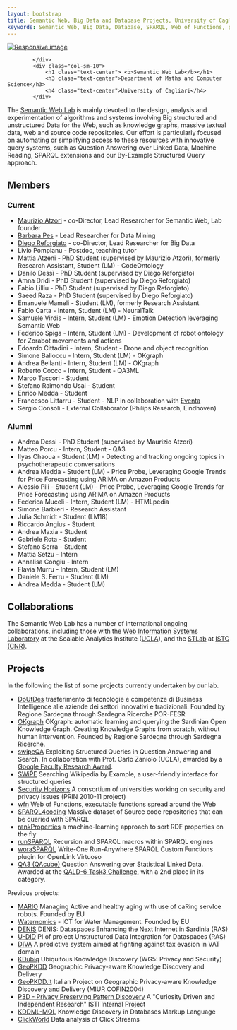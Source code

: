 ```yaml
---
layout: bootstrap
title: Semantic Web, Big Data and Database Projects, University of Cagliari, Italy
keywords: Semantic Web, Big Data, Database, SPARQL, Web of Functions, projects, research, Maurizio Atzori
---
```


<div class="row">
			<div class="col-sm-2">
				<a href="http://lod-cloud.net/versions/2014-08-30/lod-cloud.svg"><img src="http://lod-cloud.net/versions/2014-08-30/lod-cloud.svg" class="img-responsive img-rounded center-block" alt="Responsive image"></a>
			
			</div>
 			<div class="col-sm-10">
				<h1 class="text-center"> <b>Semantic Web Lab</b></h1>
				<h3 class="text-center">Department of Maths and Computer Science</h3>
				<h4 class="text-center">University of Cagliari</h4>
			</div>
</div>

The [Semantic Web Lab](http://webofcode.org/lab/) is mainly devoted to the design, analysis and experimentation of algorithms and systems involving Big structured and unstructured Data for the Web, such as knowledge graphs, massive textual data, web and source code repositories.
Our effort is particularly focused on automating or simplifying access to these resources with innovative query systems, such as Question Answering over Linked Data, Machine Reading, SPARQL extensions and our By-Example Structured Query approach.



Members
------

### Current

 - [Maurizio Atzori](http://swlab.unica.it/atzori) - co-Director, Lead Researcher for Semantic Web, Lab founder
 - [Barbara Pes](http://people.unica.it/barbarapes/) - Lead Researcher for Data Mining
 - [Diego Reforgiato](http://swlab.unica.it/reforgiato) - co-Director, Lead Researcher for Big Data
 - Livio Pompianu - Postdoc, teaching tutor
 - Mattia Atzeni - PhD Student (supervised by Maurizio Atzori), formerly Research Assistant, Student (LM) - CodeOntology
 - Danilo Dessì - PhD Student (supervised by Diego Reforgiato)
 - Amna Dridi - PhD Student (supervised by Diego Reforgiato)
 - Fabio Lilliu - PhD Student (supervised by Diego Reforgiato)
 - Saeed Raza - PhD Student (supervised by Diego Reforgiato)
 - Emanuele Mameli - Student (LM), formerly Research Assistant
 - Fabio Carta - Intern, Student (LM) - NeuralTalk
 - Samuele Virdis - Intern, Student (LM) - Emotion Detection leveraging Semantic Web
 - Federico Spiga - Intern, Student (LM) - Development of robot ontology for Zorabot movements and actions
 - Edoardo Cittadini - Intern, Student - Drone and object recognition
 - Simone Balloccu - Intern, Student (LM) - OKgraph
 - Andrea Bellanti - Intern, Student (LM) - OKgraph
 - Roberto Cocco - Intern, Student - QA3ML
 - Marco Taccori - Student
 - Stefano Raimondo Usai - Student
 - Enrico Medda - Student
 - Francesco Littarru - Student - NLP in collaboration with [Eventa](https://www.eventa.it/)
 - Sergio Consoli - External Collaborator (Philips Research, Eindhoven)
  
### Alumni

 - Andrea Dessi - PhD Student (supervised by Maurizio Atzori)
 - Matteo Porcu - Intern, Student - QA3
 - Ilyas Chaoua - Student (LM) - Detecting and tracking ongoing topics in psychotherapeutic conversations
 - Andrea Medda - Student (LM) - Price Probe, Leveraging Google Trends for Price Forecasting using ARIMA on Amazon Products
 - Alessio Pili - Student (LM) - Price Probe, Leveraging Google Trends for Price Forecasting using ARIMA on Amazon Products
 - Federica Muceli - Intern, Student (LM) - HTMLpedia
 - Simone Barbieri - Research Assistant
 - Julia Schmidt - Student (LM18)
 - Riccardo Angius - Student
 - Andrea Maxia - Student
 - Gabriele Rota - Student
 - Stefano Serra - Student
 - Mattia Setzu - Intern
 - Annalisa Congiu - Intern
 - Flavia Murru - Intern, Student (LM)
 - Daniele S. Ferru - Student (LM)
 - Andrea Medda - Student (LM) 

Collaborations
--------
The Semantic Web Lab has a number of international ongoing collaborations, including those with the [Web Information Systems Laboratory](http://wis.cs.ucla.edu/wis/) at the Scalable Analytics Institute ([UCLA](http://www.cs.ucla.edu/)),  and the [STLab](http://stlab.istc.cnr.it/) at [ISTC (CNR)](http://istc.cnr.it/).

Projects
--------
In the following the list of some projects currently undertaken by our lab.

 - [DoUtDes]() trasferimento di tecnologie e competenze di Business Intelligence alle aziende dei settori innovativi e tradizionali. Founded by Regione Sardegna through Sardegna Ricerche POR-FESR
 - [OKgraph]() OKgraph: automatic learning and querying the Sardinian Open Knowledge Graph. Creating Knowledge Graphs from scratch, without human intervention. Founded by Regione Sardegna through Sardegna Ricerche.  
 - [swipeQA]() Exploiting Structured Queries in Question Answering and Search. In collaboration with Prof. Carlo Zaniolo (UCLA), awarded by a [Google Faculty Research Award](http://googleresearch.blogspot.com/2015/02/google-faculty-research-awards-winter.html).
 - [SWiPE](http://atzori.webofcode.org/projects/swipe) Searching Wikipedia by Example, a user-friendly interface for structured queries
 - [Security Horizons](http://atzori.webofcode.org/projects/http://tcs.unica.it/projects/security-horizons) A consortium of universities working on security and privacy issues (PRIN 2010-11 project)
 - [wfn](wfn) Web of Functions, executable functions spread around the Web
 - [SPARQL4coding](http://atzori.webofcode.org/projects/SPARQL4coding) Massive dataset of Source code repositories that can be queried with SPARQL
 - [rankProperties](http://atzori.webofcode.org/projects/rankProperties) a machine-learning approach to sort RDF properties on the fly
 - [runSPARQL](http://atzori.webofcode.org/projects/runSPARQL) Recursion and SPARQL macros within SPARQL engines
 - [woraSPARQL](http://atzori.webofcode.org/projects/woraSPARQL) Write-One Run-Anywhere SPARQL Custom Functions plugin for OpenLink Virtuoso
 - [QA3 (QAcube)](http://qa3.link) Question Answering over Statistical Linked Data. Awarded at the [QALD-6 Task3 Challenge](http://qald.sebastianwalter.org/index.php?x=challenge&q=6), with a 2nd place in its category. 
 
Previous projects:

 - [MARIO](http://mario-project.eu) Managing Active and healthy aging with use of caRing servIce robots. Founded by EU
 - [Waternomics](http://waternomics.eu) - ICT for Water Management. Founded by EU
 - [DENIS]() 
DENIS: Dataspaces Enhancing the Next Internet in Sardinia (RAS)
 - [U-DID]()
PI of project Unstructured Data Integration for Dataspaces (RAS)
 - [DIVA](http://kdd.isti.cnr.it/project/diva)
A predictive system aimed at fighting against tax evasion in VAT domain
 - [KDubiq](http://www.kdubiq.org/kdubiq/control/research_areas#wg5)
Ubiquitous Knowledge Discovery (WG5: Privacy and Security)
 - [GeoPKDD](http://www.geopkdd.eu/)
Geographic Privacy-aware Knowledge Discovery and Delivery
 - [GeoPKDD.it](http://geopkdd.di.unipi.it/)
Italian Project on Geographic Privacy-aware Knowledge Discovery and Delivery (MIUR COFIN2004)
 - [P3D - Privacy Preserving Pattern Discovery](http://www-kdd.isti.cnr.it/p3d/)
A "Curiosity Driven and Independent Research" ISTI Internal Project
 - [KDDML-MQL](http://kdd.di.unipi.it/kddml/)
Knowledge Discovery in Databases Markup Language
 - [ClickWorld]()
Data analysis of Click Streams


